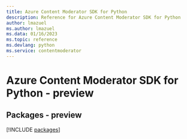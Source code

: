 ```yaml
---
title: Azure Content Moderator SDK for Python
description: Reference for Azure Content Moderator SDK for Python
author: lmazuel
ms.author: lmazuel
ms.data: 01/16/2023
ms.topic: reference
ms.devlang: python
ms.service: contentmoderator
---
```

# Azure Content Moderator SDK for Python - preview
## Packages - preview
[!INCLUDE [packages](content-moderator-index.md)]